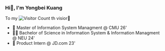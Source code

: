### Hi👋, I'm Yongbei Kuang

To my ![Visitor Count](https://profile-counter.glitch.me/KoryKL/count.svg) th visior🎉

- 🏫 Master of Information System Managment @ CMU 26'
- 🧑‍🎓 Bachelor of Science in Information System & Information Managment @ NEU 24'
- 🔭 Product Intern @ JD.com 23'


<!--
**KoryKL/KoryKL** is a ✨ _special_ ✨ repository because its `README.md` (this file) appears on your GitHub profile.

Here are some ideas to get you started:

- 🔭 I’m currently working on ...
- 🌱 I’m currently learning ...
- 👯 I’m looking to collaborate on ...
- 🤔 I’m looking for help with ...
- 💬 Ask me about ...
- 📫 How to reach me: ...
- 😄 Pronouns: ...
- ⚡ Fun fact: ...
-->
